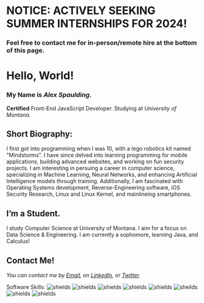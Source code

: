 # NOTICE: ACTIVELY SEEKING SUMMER INTERNSHIPS FOR 2024! 
### Feel free to contact me for in-person/remote hire at the bottom of this page.

# Hello, World!
### My Name is *Alex Spaulding.*
**Certified** Front-End JavaScript Developer. 
Studying at *University of Montana.*

## Short Biography:
I first got into programming when I was 10, with a lego robotics kit named "Mindstorms". I have since delved into learning programming for mobile applications, building advanced websites, and working on fun security projects. I am interesting in persuing a career in computer science, specializing in Machine Learning, Neural Networks, and enhancing Artificial Intelligence models through training. Additionally, I am fascinated with Operating Systems development, Reverse-Engineering software, iOS Security Research, Linux and Linux Kernel, and mainlineing smartphones.

## I’m a Student.

I study Computer Science at University of Montana. I aim for a focus on Data Science & Engineering. I am currently a sophomore, learning Java, and Calculus!

## Contact Me!
*You can contact me by [Email](mailto:aspauldingcode@gmail.com), on [LinkedIn](https://www.linkedin.com/in/alexspaulding/), or [Twitter](https://twitter.com/aspauldingcode).*

Software Skills:
![shields](https://img.shields.io/badge/Front--End-React-blue) ![shields](https://img.shields.io/badge/Front--End-JavaScript-yellow) ![shields](https://img.shields.io/badge/React-Bootstrap-blueviolet) ![shields](https://img.shields.io/badge/Software-C%2B%2B-darkblue) ![shields](https://img.shields.io/badge/Software-Python-darkgreen) ![sheilds](https://img.shields.io/badge/Software-Java-brown) ![shields](https://img.shields.io/badge/Software-Nix-7e7eff) ![shields](https://img.shields.io/badge/Mobile-Swift-darkorange)
